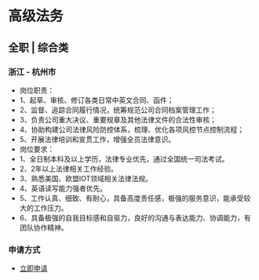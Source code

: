 
# 高级法务
## 全职  |  综合类
### 浙江 - 杭州市

- 岗位职责：
- 1、起草、审核、修订各类日常中英文合同、函件；
- 2、监督、追踪合同履行情况，统筹规范公司合同档案管理工作；&nbsp;
- 3、负责公司重大决议、重要规章及其他法律文件的合法性审核；
- 4、协助构建公司法律风险防控体系，梳理、优化各项风控节点控制流程；
- 5、开展法律培训和宣贯工作，增强全员法律意识。
- 岗位要求：
- 1、全日制本科及以上学历，法律专业优先，通过全国统一司法考试。
- 2、2年以上法律相关工作经验。
- 3、熟悉美国、欧盟IOT领域相关法律法规。
- 4、英语读写能力强者优先。
- 5、工作认真、细致、有耐心，具备高度责任感，极强的服务意识，能承受较大的工作压力。
- 6、具备极强的自我目标感和自驱力，良好的沟通与表达能力、协调能力，有团队协作精神。
### 申请方式
- <a href="mailto:hr@tuya.com" title=yourName-高级法务>立即申请</a>